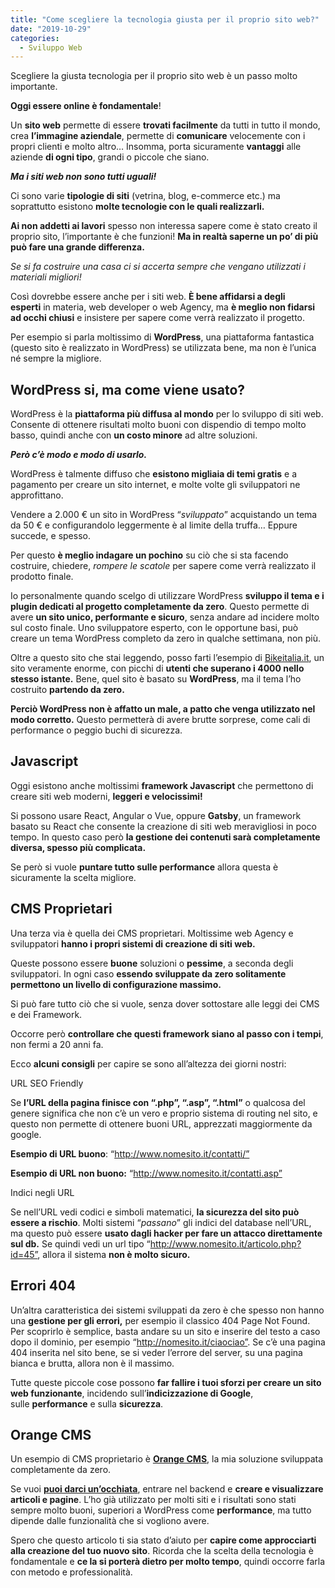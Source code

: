 ```yaml
---
title: "Come scegliere la tecnologia giusta per il proprio sito web?"
date: "2019-10-29"
categories:
  - Sviluppo Web
---
```


Scegliere la giusta tecnologia per il proprio sito web è un passo molto importante.

**Oggi essere online è fondamentale**!

Un **sito web** permette di essere **trovati facilmente** da tutti in tutto il mondo, crea **l’immagine aziendale**, permette di **comunicare** velocemente con i propri clienti e molto altro… Insomma, porta sicuramente **vantaggi** alle aziende **di ogni tipo**, grandi o piccole che siano.

**_Ma i siti web non sono tutti uguali!_**

Ci sono varie **tipologie di siti** (vetrina, blog, e-commerce etc.) ma soprattutto esistono **molte tecnologie con le quali realizzarli.**

**Ai non addetti ai lavori** spesso non interessa sapere come è stato creato il proprio sito, l’importante è che funzioni! **Ma in realtà saperne un po’ di più può fare una grande differenza.**

_Se si fa costruire una casa ci si accerta sempre che vengano utilizzati i materiali migliori!_

Così dovrebbe essere anche per i siti web. **È bene affidarsi a degli esperti** in materia, web developer o web Agency, ma **è meglio non fidarsi ad occhi chiusi** e insistere per sapere come verrà realizzato il progetto.

Per esempio si parla moltissimo di **WordPress**, una piattaforma fantastica (questo sito è realizzato in WordPress) se utilizzata bene, ma non è l’unica né sempre la migliore.

## WordPress si, ma come viene usato?

WordPress è la **piattaforma più diffusa al mondo** per lo sviluppo di siti web. Consente di ottenere risultati molto buoni con dispendio di tempo molto basso, quindi anche con **un costo minore** ad altre soluzioni.

**_Però c’è modo e modo di usarlo._**

WordPress è talmente diffuso che **esistono migliaia di temi gratis** e a pagamento per creare un sito internet, e molte volte gli sviluppatori ne approfittano.

Vendere a 2.000 € un sito in WordPress “_sviluppato_” acquistando un tema da 50 € e configurandolo leggermente è al limite della truffa… Eppure succede, e spesso.

Per questo **è meglio indagare un pochino** su ciò che si sta facendo costruire, chiedere, _rompere le scatole_ per sapere come verrà realizzato il prodotto finale.

Io personalmente quando scelgo di utilizzare WordPress **sviluppo il tema e i plugin dedicati al progetto completamente da zero**. Questo permette di avere **un sito unico, performante e sicuro**, senza andare ad incidere molto sul costo finale. Uno sviluppatore esperto, con le opportune basi, può creare un tema WordPress completo da zero in qualche settimana, non più.

Oltre a questo sito che stai leggendo, posso farti l’esempio di [Bikeitalia.it](http://bikeitalia.it/), un sito veramente enorme, con picchi di **utenti che superano i 4000 nello stesso istante.** Bene, quel sito è basato su **WordPress**, ma il tema l’ho costruito **partendo da zero.**

**Perciò WordPress non è affatto un male, a patto che venga utilizzato nel modo corretto.** Questo permetterà di avere brutte sorprese, come cali di performance o peggio buchi di sicurezza.

## Javascript

Oggi esistono anche moltissimi **framework Javascript** che permettono di creare siti web moderni, **leggeri e velocissimi!**

Si possono usare React, Angular o Vue, oppure **Gatsby**, un framework basato su React che consente la creazione di siti web meravigliosi in poco tempo. In questo caso però **la gestione dei contenuti sarà completamente diversa, spesso più complicata.**

Se però si vuole **puntare tutto sulle performance** allora questa è sicuramente la scelta migliore.

## CMS Proprietari

Una terza via è quella dei CMS proprietari. Moltissime web Agency e sviluppatori **hanno i propri sistemi di creazione di siti web.**

Queste possono essere **buone** soluzioni o **pessime**, a seconda degli sviluppatori. In ogni caso **essendo sviluppate da zero solitamente permettono un livello di configurazione massimo.**

Si può fare tutto ciò che si vuole, senza dover sottostare alle leggi dei CMS e dei Framework.

Occorre però **controllare che questi framework siano al passo con i tempi**, non fermi a 20 anni fa.

Ecco **alcuni consigli** per capire se sono all’altezza dei giorni nostri:

URL SEO Friendly

Se **l’URL della pagina finisce con “.php”, “.asp”, “.html”** o qualcosa del genere significa che non c’è un vero e proprio sistema di routing nel sito, e questo non permette di ottenere buoni URL, apprezzati maggiormente da google.

**Esempio di URL buono**: “http://www.nomesito.it/contatti/”

**Esempio di URL non buono:** “http://www.nomesito.it/contatti.asp”

Indici negli URL

Se nell’URL vedi codici e simboli matematici, **la sicurezza del sito può essere a rischio**. Molti sistemi “_passano_” gli indici del database nell’URL, ma questo può essere **usato dagli hacker per fare un attacco direttamente sul db.** Se quindi vedi un url tipo “http://www.nomesito.it/articolo.php?id=45”, allora il sistema **non è molto sicuro.**

## Errori 404

Un’altra caratteristica dei sistemi sviluppati da zero è che spesso non hanno una **gestione per gli errori,** per esempio il classico 404 Page Not Found. Per scoprirlo è semplice, basta andare su un sito e inserire del testo a caso dopo il dominio, per esempio “http://nomesito.it/ciaociao”. Se c’è una pagina 404 inserita nel sito bene, se si veder l’errore del server, su una pagina bianca e brutta, allora non è il massimo.

Tutte queste piccole cose possono **far fallire i tuoi sforzi per creare un sito web funzionante**, incidendo sull’**indicizzazione di Google**, sulle **performance** e sulla **sicurezza**.

## Orange CMS

Un esempio di CMS proprietario è **[Orange CMS](http://orange.albydev.net/)**, la mia soluzione sviluppata completamente da zero.

Se vuoi **[puoi darci un’occhiata](http://orange.albydev.net/)**, entrare nel backend e **creare e visualizzare articoli e pagine**. L’ho già utilizzato per molti siti e i risultati sono stati sempre molto buoni, superiori a WordPress come **performance**, ma tutto dipende dalle funzionalità che si vogliono avere.

Spero che questo articolo ti sia stato d’aiuto per **capire come approcciarti alla creazione del tuo nuovo sito**. Ricorda che la scelta della tecnologia è fondamentale e **ce la si porterà dietro per molto tempo**, quindi occorre farla con metodo e professionalità.
